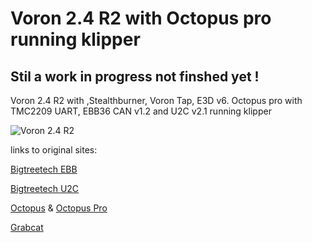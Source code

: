 # Voron 2.4 R2 with Octopus pro running klipper

## **Stil a work in progress not finshed yet !**

Voron 2.4 R2 with ,Stealthburner, Voron Tap, E3D v6.
Octopus pro with TMC2209 UART, EBB36 CAN v1.2 and U2C v2.1 running klipper

![Voron 2.4 R2](https://cvws.icloud-content.com/S/AXXgU3G9SWTaylm9MuKX8QjEBQ9e/91BA624B-1187-454A-87CE-0FB319EEA257.JPG?o=Agwrk4fDxCGjvBnHX46rXX9v2yTAJtGq8gQTkZNGYGj-&v=1&z=https%3A%2F%2Fp28-content.icloud.com%3A443&x=1&a=CAogLty7FXkPJoIqPKHW7-TKDWHVbc4BdNZj9hEdxrswxmESZxC2ubLr1TAYttDF8NUwIgEAUgTEBQ9eaib4gKLPD6IMz0Hj4GXzK3nCaHWGmr0JQnSMZ8s3_wjWh9fn_Q3ntHImNmf462XHCESrxcq6P56FELL2zZL-FMSMHTijujjAoStAcgg-02I&e=1672320477&r=3ead828d-ad50-469c-871e-6c7ad51058bb-2&s=dRMebjo_a0EtqedPobWghqM8QSE)

links to original sites:

[Bigtreetech EBB](https://github.com/bigtreetech/EBB)

[Bigtreetech U2C](https://github.com/bigtreetech/U2C)

[Octopus](https://github.com/bigtreetech/BIGTREETECH-OCTOPUS-V1.0) & [Octopus Pro](https://github.com/bigtreetech/BIGTREETECH-OCTOPUS-Pro)

[Grabcat](https://grabcad.com/library)
